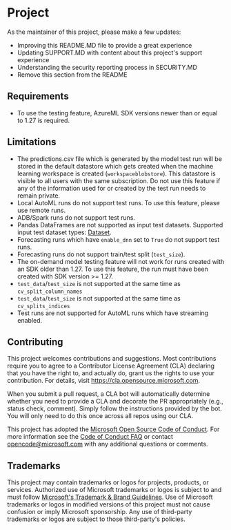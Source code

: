 # Project

As the maintainer of this project, please make a few updates:

- Improving this README.MD file to provide a great experience
- Updating SUPPORT.MD with content about this project's support experience
- Understanding the security reporting process in SECURITY.MD
- Remove this section from the README

## Requirements

- To use the testing feature, AzureML SDK versions newer than or equal to 1.27 is required.

## Limitations

- The predictions.csv file which is generated by the model test run will be stored
    in the default datastore which gets created when the machine learning workspace
    is created (`workspaceblobstore`). This datastore is visible to all users with
    the same subscription. Do not use this feature if any of the information used for
    or created by the test run needs to remain private.
- Local AutoML runs do not support test runs. To use this feature, please use remote runs.
- ADB/Spark runs do not support test runs.
- Pandas DataFrames are not supported as input test datasets.
    Supported input test dataset types: [Dataset](https://docs.microsoft.com/en-us/python/api/azureml-core/azureml.core.dataset.dataset?view=azure-ml-py).
- Forecasting runs which have `enable_dnn` set to `True` do not support test runs.
- Forecasting runs do not support train/test split (`test_size`).
- The on-demand model testing feature will not work for runs created with an SDK older than 1.27.
    To use this feature, the run must have been created with SDK version >= 1.27.
- `test_data`/`test_size` is not supported at the same time as `cv_split_column_names`
- `test_data`/`test_size` is not supported at the same time as `cv_splits_indices`
- Test runs are not supported for AutoML runs which have streaming enabled.


## Contributing

This project welcomes contributions and suggestions.  Most contributions require you to agree to a
Contributor License Agreement (CLA) declaring that you have the right to, and actually do, grant us
the rights to use your contribution. For details, visit https://cla.opensource.microsoft.com.

When you submit a pull request, a CLA bot will automatically determine whether you need to provide
a CLA and decorate the PR appropriately (e.g., status check, comment). Simply follow the instructions
provided by the bot. You will only need to do this once across all repos using our CLA.

This project has adopted the [Microsoft Open Source Code of Conduct](https://opensource.microsoft.com/codeofconduct/).
For more information see the [Code of Conduct FAQ](https://opensource.microsoft.com/codeofconduct/faq/) or
contact [opencode@microsoft.com](mailto:opencode@microsoft.com) with any additional questions or comments.

## Trademarks

This project may contain trademarks or logos for projects, products, or services. Authorized use of Microsoft 
trademarks or logos is subject to and must follow 
[Microsoft's Trademark & Brand Guidelines](https://www.microsoft.com/en-us/legal/intellectualproperty/trademarks/usage/general).
Use of Microsoft trademarks or logos in modified versions of this project must not cause confusion or imply Microsoft sponsorship.
Any use of third-party trademarks or logos are subject to those third-party's policies.
